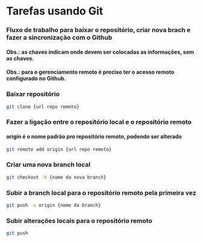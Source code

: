 # Tarefas usando Git

### Fluxo de trabalho para baixar o repositório, criar nova brach e fazer a sincronização com o Github
#### Obs.: as chaves indicam onde devem ser colocadas as informações, sem as chaves.
#### Obs.: para o gerenciamento remoto é preciso ter o acesso remoto configurado no Github.

### Baixar repositório
```sh
git clone {url repo remoto}
```

### Fazer a ligação entre o repositório local e o repositório remoto
#### origin é o nome padrão pro repositório remoto, podendo ser alterado
```sh
git remote add origin {url repo remoto}
```

### Criar uma nova branch local
```sh
git checkout -b {nome da nova branch}
```

### Subir a branch local para o repositório remoto pela primeira vez
```sh
git push -u origin {nome da branch}
```

### Subir alterações locais para o repositório remoto
```sh
git push
```
